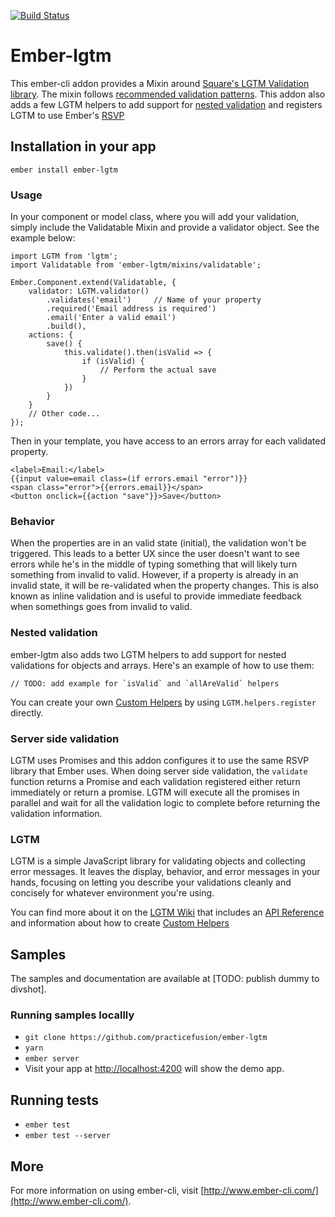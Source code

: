 [![Build Status](https://travis-ci.org/practicefusion/ember-lgtm.svg)](https://travis-ci.org/practicefusion/ember-lgtm)

# Ember-lgtm

This ember-cli addon provides a Mixin around [Square's LGTM Validation library](https://github.com/square/lgtm). The mixin follows [recommended validation patterns](http://alistapart.com/article/inline-validation-in-web-forms). This addon also adds a few LGTM helpers to add support for [nested validation](#nested-validation) and registers LGTM to use Ember's [RSVP](http://emberjs.com/api/classes/RSVP.Promise.html)

## Installation in your app

```
ember install ember-lgtm
```

### Usage

In your component or model class, where you will add your validation, simply include the Validatable Mixin and provide a validator object. See the example below:

```
import LGTM from 'lgtm';
import Validatable from 'ember-lgtm/mixins/validatable';

Ember.Component.extend(Validatable, {
    validator: LGTM.validator()
        .validates('email')     // Name of your property
        .required('Email address is required')
        .email('Enter a valid email')
        .build(),
    actions: {
        save() {
            this.validate().then(isValid => {
                if (isValid) {
                    // Perform the actual save
                }
            })
        }
    }
    // Other code...
});
```

Then in your template, you have access to an errors array for each validated property.

```
<label>Email:</label>
{{input value=email class=(if errors.email "error")}}
<span class="error">{{errors.email}}</span>
<button onclick={{action "save"}}>Save</button>
```

### Behavior

When the properties are in an valid state (initial), the validation won't be triggered. This leads to a better UX since the user doesn't want to see errors while he's in the middle of typing something that will likely turn something from invalid to valid. However, if a property is already in an invalid state, it will be re-validated when the property changes. This is also known as inline validation and is useful to provide immediate feedback when somethings goes from invalid to valid.

### <a name="nested-validation"></a> Nested validation

ember-lgtm also adds two LGTM helpers to add support for nested validations for objects and arrays. Here's an example of how to use them:

```
// TODO: add example for `isValid` and `allAreValid` helpers
```

You can create your own [Custom Helpers](https://github.com/square/lgtm/wiki/Custom-Helpers) by using `LGTM.helpers.register` directly.

### Server side validation

LGTM uses Promises and this addon configures it to use the same RSVP library that Ember uses. When doing server side validation, the `validate` function returns a Promise and each validation registered either return immediately or return a promise. LGTM will execute all the promises in parallel and wait for all the validation logic to complete before returning the validation information.

### LGTM

LGTM is a simple JavaScript library for validating objects and collecting error messages. It leaves the display, behavior, and error messages in your hands, focusing on letting you describe your validations cleanly and concisely for whatever environment you're using.

You can find more about it on the [LGTM Wiki](https://github.com/square/lgtm/wiki) that includes an [API Reference](https://github.com/square/lgtm/wiki/API-Reference) and information about how to create [Custom Helpers](https://github.com/square/lgtm/wiki/Custom-Helpers)

## Samples

The samples and documentation are available at [TODO: publish dummy to divshot].

### Running samples locallly

* `git clone https://github.com/practicefusion/ember-lgtm`
* `yarn`
* `ember server`
* Visit your app at [http://localhost:4200](http://localhost:4200) will show the demo app.

## Running tests

* `ember test`
* `ember test --server`

## More

For more information on using ember-cli, visit [http://www.ember-cli.com/](http://www.ember-cli.com/).
